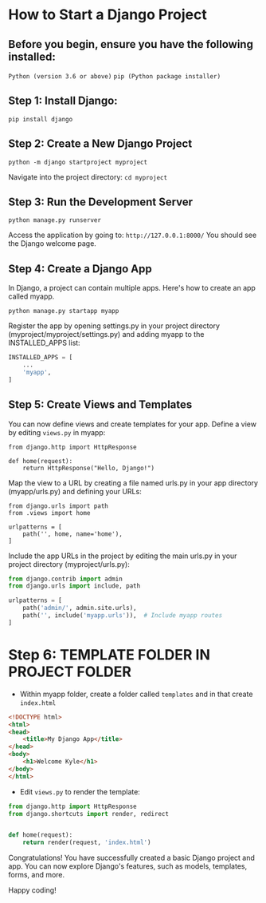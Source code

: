 # How to Start a Django Project

## Before you begin, ensure you have the following installed:

`Python (version 3.6 or above)`
`pip (Python package installer)`

## Step 1: Install Django:
`pip install django`

## Step 2: Create a New Django Project
`python -m django startproject myproject`
  
Navigate into the project directory:
`cd myproject`
  
## Step 3: Run the Development Server
`python manage.py runserver`
  
Access the application by going to: `http://127.0.0.1:8000/` You should see the Django welcome page.

## Step 4: Create a Django App
In Django, a project can contain multiple apps. Here's how to create an app called myapp.

`python manage.py startapp myapp`

Register the app by opening settings.py in your project directory (myproject/myproject/settings.py) and adding myapp to the INSTALLED_APPS list:
```python
INSTALLED_APPS = [
    ...
    'myapp',
]
```
## Step 5: Create Views and Templates
You can now define views and create templates for your app.
Define a view by editing `views.py` in myapp:

```pyhton
from django.http import HttpResponse

def home(request):
    return HttpResponse("Hello, Django!")
```
Map the view to a URL by creating a file named urls.py in your app directory (myapp/urls.py) and defining your URLs:

```pyhon
from django.urls import path
from .views import home

urlpatterns = [
    path('', home, name='home'),
]
```
Include the app URLs in the project by editing the main urls.py in your project directory (myproject/urls.py):

```python
from django.contrib import admin
from django.urls import include, path

urlpatterns = [
    path('admin/', admin.site.urls),
    path('', include('myapp.urls')),  # Include myapp routes
]
```

# Step 6: TEMPLATE FOLDER IN PROJECT FOLDER
- Within myapp folder, create a folder called `templates` and in that create `index.html`

```html
<!DOCTYPE html>
<html>
<head>
    <title>My Django App</title>
</head>
<body>
    <h1>Welcome Kyle</h1>
</body>
</html>
```

- Edit `views.py` to render the template:
```python
from django.http import HttpResponse
from django.shortcuts import render, redirect


def home(request):
    return render(request, 'index.html')
```

Congratulations! You have successfully created a basic Django project and app. You can now explore Django's features, such as models, templates, forms, and more.

Happy coding!